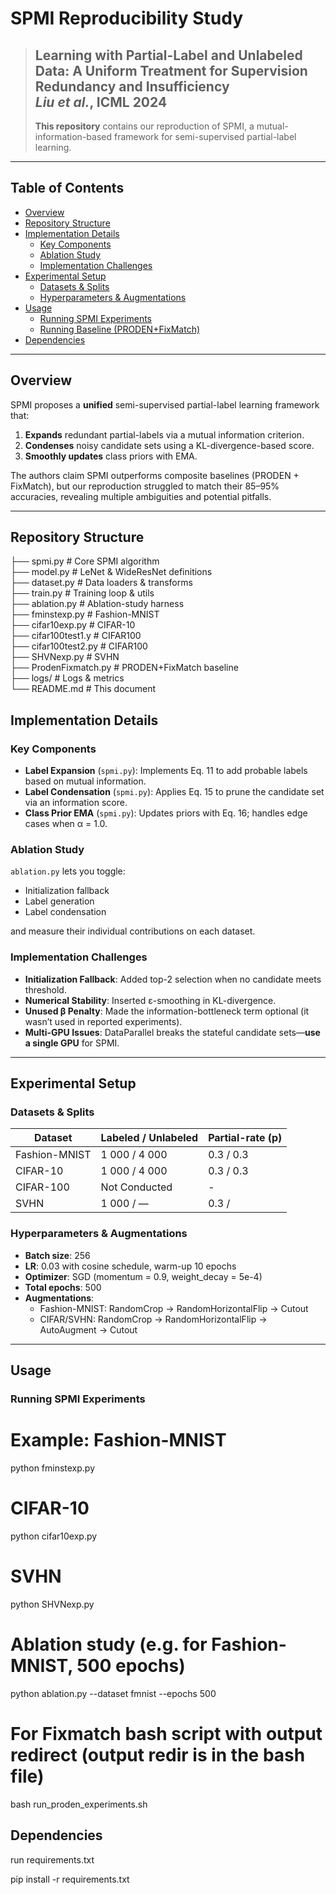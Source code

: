 # SPMI Reproducibility Study

> **Learning with Partial-Label and Unlabeled Data: A Uniform Treatment for Supervision Redundancy and Insufficiency**  
> *Liu et al.*, ICML 2024  
> ---------------------------  
> **This repository** contains our reproduction of SPMI, a mutual-information-based framework for semi-supervised partial-label learning. 

---

## Table of Contents

- [Overview](#overview)  
- [Repository Structure](#repository-structure)  
- [Implementation Details](#implementation-details)  
  - [Key Components](#key-components)  
  - [Ablation Study](#ablation-study)  
  - [Implementation Challenges](#implementation-challenges)  
- [Experimental Setup](#experimental-setup)  
  - [Datasets & Splits](#datasets--splits)  
  - [Hyperparameters & Augmentations](#hyperparameters--augmentations)  
- [Usage](#usage)  
  - [Running SPMI Experiments](#running-spmi-experiments)  
  - [Running Baseline (PRODEN+FixMatch)](#running-baseline-prodenfixmatch)  
- [Dependencies](#dependencies)  
---

## Overview

SPMI proposes a **unified** semi-supervised partial-label learning framework that:

1. **Expands** redundant partial-labels via a mutual information criterion.  
2. **Condenses** noisy candidate sets using a KL-divergence-based score.  
3. **Smoothly updates** class priors with EMA.

The authors claim SPMI outperforms composite baselines (PRODEN + FixMatch), but our reproduction struggled to match their 85–95% accuracies, revealing multiple ambiguities and potential pitfalls.

---

## Repository Structure
├── spmi.py              # Core SPMI algorithm  
├── model.py             # LeNet & WideResNet definitions  
├── dataset.py           # Data loaders & transforms  
├── train.py             # Training loop & utils  
├── ablation.py          # Ablation-study harness  
├── fminstexp.py         # Fashion-MNIST  
├── cifar10exp.py        # CIFAR-10  
├── cifar100test1.y      # CIFAR100  
├── cifar100test2.py     # CIFAR100  
├── SHVNexp.py           # SVHN  
├── ProdenFixmatch.py    # PRODEN+FixMatch baseline  
├── logs/                # Logs & metrics  
└── README.md            # This document  

## Implementation Details

### Key Components

- **Label Expansion** (`spmi.py`): Implements Eq. 11 to add probable labels based on mutual information.  
- **Label Condensation** (`spmi.py`): Applies Eq. 15 to prune the candidate set via an information score.  
- **Class Prior EMA** (`spmi.py`): Updates priors with Eq. 16; handles edge cases when α = 1.0.  

### Ablation Study

`ablation.py` lets you toggle:
- Initialization fallback  
- Label generation  
- Label condensation  

and measure their individual contributions on each dataset.

### Implementation Challenges

- **Initialization Fallback**: Added top-2 selection when no candidate meets threshold.  
- **Numerical Stability**: Inserted ε-smoothing in KL-divergence.  
- **Unused β Penalty**: Made the information-bottleneck term optional (it wasn’t used in reported experiments).  
- **Multi-GPU Issues**: DataParallel breaks the stateful candidate sets—**use a single GPU** for SPMI.

---

## Experimental Setup

### Datasets & Splits

| Dataset        | Labeled / Unlabeled | Partial-rate (p) |
| -------------- | ------------------- | ---------------- |
| Fashion-MNIST  | 1 000 / 4 000       | 0.3  / 0.3       |
| CIFAR-10       | 1 000 / 4 000       | 0.3  / 0.3       |
| CIFAR-100      | Not Conducted       |     -            |
| SVHN           | 1 000 /  —          | 0.3  /           |

### Hyperparameters & Augmentations

- **Batch size**: 256  
- **LR**: 0.03 with cosine schedule, warm-up 10 epochs  
- **Optimizer**: SGD (momentum = 0.9, weight_decay = 5e-4)  
- **Total epochs**: 500  
- **Augmentations**:  
  - Fashion-MNIST: RandomCrop → RandomHorizontalFlip → Cutout  
  - CIFAR/SVHN: RandomCrop → RandomHorizontalFlip → AutoAugment → Cutout  

---

## Usage

### Running SPMI Experiments

# Example: Fashion-MNIST
python fminstexp.py

# CIFAR-10
python cifar10exp.py

# SVHN
python SHVNexp.py

# Ablation study (e.g. for Fashion-MNIST, 500 epochs)
python ablation.py --dataset fmnist --epochs 500

# For Fixmatch bash script with output redirect (output redir is in the bash file)
bash run_proden_experiments.sh

## Dependencies
run requirements.txt

pip install -r requirements.txt





